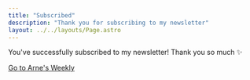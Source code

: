 ```yaml
---
title: "Subscribed"
description: "Thank you for subscribing to my newsletter"
layout: ../../layouts/Page.astro
---
```


You've successfully subscribed to my newsletter!
Thank you so much ✨

[Go to Arne's Weekly](/weekly)
